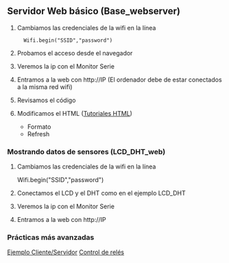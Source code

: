 ## Servidor Web básico (Base_webserver)

1. Cambiamos las credenciales de la wifi en la línea
   
   
         Wifi.begin("SSID","password")
   
1. Probamos el acceso desde el navegador 
2. Veremos la ip con el Monitor Serie
3. Entramos a la web con http://IP (El ordenador debe de estar conectados a la misma red wifi)
4. Revisamos el código
5. Modificamos el HTML ([Tutoriales HTML](https://www.w3schools.com/)) 
    * Formato
    * Refresh

### Mostrando datos de sensores (LCD_DHT_web)

1. Cambiamos las credenciales de la wifi en la línea

      Wifi.begin("SSID","password")

2. Conectamos el LCD y el DHT como en el ejemplo LCD_DHT
3. Veremos la ip con el Monitor Serie
4. Entramos a la web con http://IP

### Prácticas más avanzadas

[Ejemplo Cliente/Servidor](./ClienteServidor.md)
[Control de relés](./codigo/ControlRelesWeb.tar.gz)